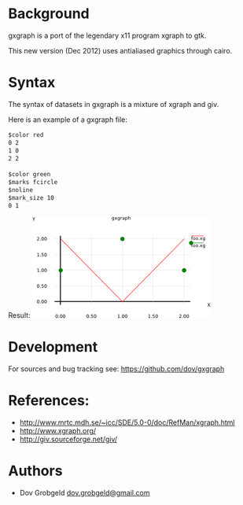 # Background

gxgraph is a port of the legendary x11 program xgraph to gtk. 

This new version (Dec 2012) uses antialiased graphics through cairo.

# Syntax

The syntax of datasets in gxgraph is a mixture of xgraph and giv.

Here is an example of a gxgraph file:

    $color red
    0 2 
    1 0
    2 2
    
    $color green
    $marks fcircle
    $noline
    $mark_size 10
    0 1

Result:
![example image](example.png)
    
  
# Development

For sources and bug tracking see: https://github.com/dov/gxgraph

# References:

* http://www.mrtc.mdh.se/~icc/SDE/5.0-0/doc/RefMan/xgraph.html
* http://www.xgraph.org/
* http://giv.sourceforge.net/giv/

# Authors

* Dov Grobgeld <dov.grobgeld@gmail.com>
